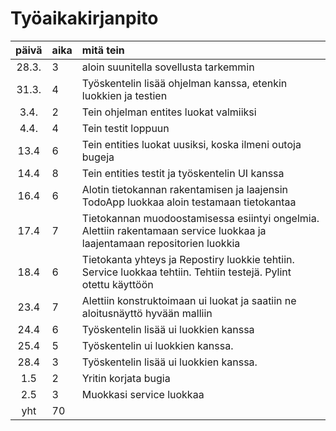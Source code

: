 # Työaikakirjanpito

| päivä | aika | mitä tein  |
| :----:|:-----| :-----|
| 28.3. | 3    | aloin suunitella sovellusta tarkemmin|
| 31.3. | 4    | Työskentelin lisää ohjelman kanssa, etenkin luokkien ja testien|  
| 3.4.  | 2    | Tein ohjelman entites luokat valmiiksi
| 4.4.  | 4    | Tein testit loppuun|
| 13.4  | 6    | Tein entities luokat uusiksi, koska ilmeni outoja bugeja
| 14.4  | 8    | Tein entities testit ja työskentelin UI kanssa
| 16.4  | 6    | Alotin tietokannan rakentamisen ja laajensin TodoApp luokkaa aloin testamaan tietokantaa
| 17.4  | 7    | Tietokannan muodoostamisessa esiintyi ongelmia. Alettiin rakentamaan service luokkaa ja laajentamaan repositorien luokkia
| 18.4  | 6    | Tietokanta yhteys ja Repostiry luokkie tehtiin. Service luokkaa tehtiin. Tehtiin testejä. Pylint otettu käyttöön
| 23.4  | 7    | Alettiin konstruktoimaan ui luokat ja saatiin ne aloitusnäyttö hyvään malliin
| 24.4  | 6    | Työskentelin lisää ui luokkien kanssa
| 25.4  | 5    | Työskentelin ui luokkien kanssa. 
| 28.4  | 3    | Työskentelin lisää ui luokkien kanssa. 
| 1.5   | 2    | Yritin korjata bugia 
| 2.5   | 3     | Muokkasi service luokkaa
| yht   | 70   |  
